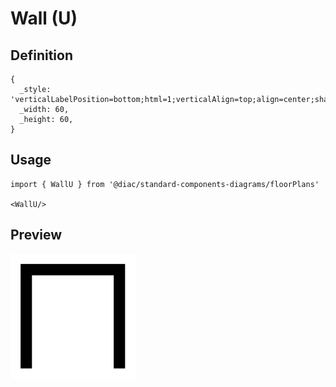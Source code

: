 # Wall (U)

## Definition

```
{
  _style: 'verticalLabelPosition=bottom;html=1;verticalAlign=top;align=center;shape=mxgraph.floorplan.wallU;fillColor=strokeColor;',
  _width: 60,
  _height: 60,
}
```

## Usage

```
import { WallU } from '@diac/standard-components-diagrams/floorPlans'

<WallU/>
```

## Preview

<img src="./wall-u.png" width="200"/>
